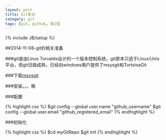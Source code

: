 ```yaml
---
layout: post
title: Git笔记
category: git
tags: [git, github, 笔记]
---
```

{% include JB/setup %}

##2014-11-08-git的相关准备

###git是由Linus Torvalds设计的一个版本控制系统，git原本只适于Linux/Unix平台，但git日趋成熟，已经向windows用户提供了msysgit和TortoiseGit

###下载[msysgit](http://msysgit.github.io)

###安装。。。略

###配置

{% highlight css %}
$git config --global user.name "github_username"
$git config --global user.email "github_registered_email"
{% endhighlight %}

###初始化

{% highlight css %}
$cd myGitRepo
$git init
{% endhighlight %}

